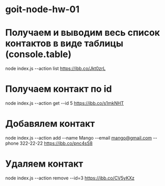 # goit-node-hw-01
# Получаем и выводим весь список контактов в виде таблицы (console.table)
node index.js --action list
https://ibb.co/Jkt0zrL

# Получаем контакт по id
node index.js --action get --id 5
https://ibb.co/s1mkNHT

# Добавялем контакт
node index.js --action add --name Mango --email mango@gmail.com --phone 322-22-22
https://ibb.co/pnc4sS8

# Удаляем контакт
node index.js --action remove --id=3
https://ibb.co/CV5yKXz


